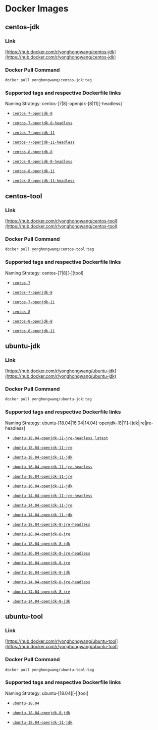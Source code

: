 # Docker Images

## centos-jdk

### Link
[https://hub.docker.com/r/yonghongwang/centos-jdk](https://hub.docker.com/r/yonghongwang/centos-jdk)

### Docker Pull Command

```sh
docker pull yonghongwang/centos-jdk:tag
```

### Supported tags and respective Dockerfile links

Naming Strategy: centos-[7|8]-openjdk-[8|11][-headless]

- [`centos-7-openjdk-8`](https://github.com/0xl2oot/docker-image/blob/master/c/Dockerfile-centos-7-openjdk-8)

- [`centos-7-openjdk-8-headless`](https://github.com/0xl2oot/docker-image/blob/master/c/Dockerfile-centos-7-openjdk-8-headless)

- [`centos-7-openjdk-11`](https://github.com/0xl2oot/docker-image/blob/master/c/Dockerfile-centos-7-openjdk-11)

- [`centos-7-openjdk-11-headless`](https://github.com/0xl2oot/docker-image/blob/master/c/Dockerfile-centos-7-openjdk-8-headless)

- [`centos-8-openjdk-8`](https://github.com/0xl2oot/docker-image/blob/master/c/Dockerfile-centos-8-openjdk-8)

- [`centos-8-openjdk-8-headless`](https://github.com/0xl2oot/docker-image/blob/master/c/Dockerfile-centos-8-openjdk-8-headless)

- [`centos-8-openjdk-11`](https://github.com/0xl2oot/docker-image/blob/master/c/Dockerfile-centos-8-openjdk-11)

- [`centos-8-openjdk-11-headless`](https://github.com/0xl2oot/docker-image/blob/master/c/Dockerfile-centos-8-openjdk-8-headless)


## centos-tool

### Link
[https://hub.docker.com/r/yonghongwang/centos-tool](https://hub.docker.com/r/yonghongwang/centos-tool)

### Docker Pull Command

```sh
docker pull yonghongwang/centos-tool:tag
```

### Supported tags and respective Dockerfile links

Naming Strategy: centos-[7|8][-][tool]

- [`centos-7`](https://github.com/0xl2oot/docker-image/blob/master/centos-tool/Dockerfile-centos-7)

- [`centos-7-openjdk-8`](https://github.com/0xl2oot/docker-image/blob/master/centos-tool/Dockerfile-centos-7-openjdk-8)

- [`centos-7-openjdk-11`](https://github.com/0xl2oot/docker-image/blob/master/centos-tool/Dockerfile-centos-7-openjdk-11)

- [`centos-8`](https://github.com/0xl2oot/docker-image/blob/master/centos-tool/Dockerfile-centos-8)

- [`centos-8-openjdk-8`](https://github.com/0xl2oot/docker-image/blob/master/centos-tool/Dockerfile-centos-8-openjdk-8)

- [`centos-8-openjdk-11`](https://github.com/0xl2oot/docker-image/blob/master/centos-tool/Dockerfile-centos-8-openjdk-11)


## ubuntu-jdk

### Link
[https://hub.docker.com/r/yonghongwang/ubuntu-jdk](https://hub.docker.com/r/yonghongwang/ubuntu-jdk)

### Docker Pull Command

```sh
docker pull yonghongwang/ubuntu-jdk:tag
```

### Supported tags and respective Dockerfile links

Naming Strategy: ubuntu-[18.04|16.04|14.04]-openjdk-[8|11]-[jdk|jre|jre-headless]

- [`ubuntu-18.04-openjdk-11-jre-headless`, `latest`](https://github.com/0xl2oot/docker-image/blob/master/ubuntu-jdk/Dockerfile-ubuntu-18.04-openjdk-11-jre-headless)

- [`ubuntu-18.04-openjdk-11-jre`](https://github.com/0xl2oot/docker-image/blob/master/ubuntu-jdk/Dockerfile-ubuntu-18.04-openjdk-11-jre)

- [`ubuntu-18.04-openjdk-11-jdk`](https://github.com/0xl2oot/docker-image/blob/master/ubuntu-jdk/Dockerfile-ubuntu-18.04-openjdk-11-jdk)

- [`ubuntu-16.04-openjdk-11-jre-headless`](https://github.com/0xl2oot/docker-image/blob/master/ubuntu-jdk/Dockerfile-ubuntu-16.04-openjdk-11-jre-headless)

- [`ubuntu-16.04-openjdk-11-jre`](https://github.com/0xl2oot/docker-image/blob/master/ubuntu-jdk/Dockerfile-ubuntu-16.04-openjdk-11-jre)

- [`ubuntu-16.04-openjdk-11-jdk`](https://github.com/0xl2oot/docker-image/blob/master/ubuntu-jdk/Dockerfile-ubuntu-16.04-openjdk-11-jdk)

- [`ubuntu-14.04-openjdk-11-jre-headless`](https://github.com/0xl2oot/docker-image/blob/master/ubuntu-jdk/Dockerfile-ubuntu-14.04-openjdk-11-jre-headless)

- [`ubuntu-14.04-openjdk-11-jre`](https://github.com/0xl2oot/docker-image/blob/master/ubuntu-jdk/Dockerfile-ubuntu-14.04-openjdk-11-jre)

- [`ubuntu-14.04-openjdk-11-jdk`](https://github.com/0xl2oot/docker-image/blob/master/ubuntu-jdk/Dockerfile-ubuntu-14.04-openjdk-11-jdk)

- [`ubuntu-18.04-openjdk-8-jre-headless`](https://github.com/0xl2oot/docker-image/blob/master/ubuntu-jdk/Dockerfile-ubuntu-18.04-openjdk-8-jre-headless)

- [`ubuntu-18.04-openjdk-8-jre`](https://github.com/0xl2oot/docker-image/blob/master/ubuntu-jdk/Dockerfile-ubuntu-18.04-openjdk-8-jre)

- [`ubuntu-18.04-openjdk-8-jdk`](https://github.com/0xl2oot/docker-image/blob/master/ubuntu-jdk/Dockerfile-ubuntu-18.04-openjdk-8-jdk)

- [`ubuntu-16.04-openjdk-8-jre-headless`](https://github.com/0xl2oot/docker-image/blob/master/ubuntu-jdk/Dockerfile-ubuntu-16.04-openjdk-8-jre-headless)

- [`ubuntu-16.04-openjdk-8-jre`](https://github.com/0xl2oot/docker-image/blob/master/ubuntu-jdk/Dockerfile-ubuntu-16.04-openjdk-8-jre)

- [`ubuntu-16.04-openjdk-8-jdk`](https://github.com/0xl2oot/docker-image/blob/master/ubuntu-jdk/Dockerfile-ubuntu-16.04-openjdk-8-jdk)

- [`ubuntu-14.04-openjdk-8-jre-headless`](https://github.com/0xl2oot/docker-image/blob/master/ubuntu-jdk/Dockerfile-ubuntu-14.04-openjdk-8-jre-headless)

- [`ubuntu-14.04-openjdk-8-jre`](https://github.com/0xl2oot/docker-image/blob/master/ubuntu-jdk/Dockerfile-ubuntu-14.04-openjdk-8-jre)

- [`ubuntu-14.04-openjdk-8-jdk`](https://github.com/0xl2oot/docker-image/blob/master/ubuntu-jdk/Dockerfile-ubuntu-14.04-openjdk-8-jdk)


## ubuntu-tool

### Link
[https://hub.docker.com/r/yonghongwang/ubuntu-tool](https://hub.docker.com/r/yonghongwang/ubuntu-tool)

### Docker Pull Command

```sh
docker pull yonghongwang/ubuntu-tool:tag
```

### Supported tags and respective Dockerfile links

Naming Strategy: ubuntu-[18.04][-][tool]

- [`ubuntu-18.04`](https://github.com/0xl2oot/docker-image/blob/master/ubuntu-tool/Dockerfile-ubuntu-18.04)

- [`ubuntu-18.04-openjdk-8-jdk`](https://github.com/0xl2oot/docker-image/blob/master/ubuntu-tool/Dockerfile-ubuntu-18.04-openjdk-8-jdk)

- [`ubuntu-18.04-openjdk-11-jdk`](https://github.com/0xl2oot/docker-image/blob/master/ubuntu-tool/Dockerfile-ubuntu-18.04-openjdk-11-jdk)
